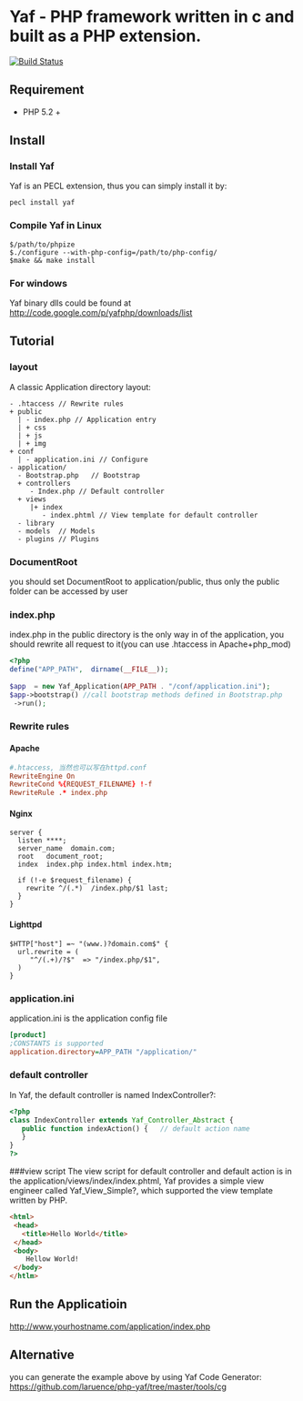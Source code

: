 # Yaf - PHP framework written in c and built as a PHP extension.

[![Build Status](https://secure.travis-ci.org/laruence/php-yaf.png)](http://travis-ci.org/laruence/php-yaf)

## Requirement
 - PHP 5.2 +

## Install

### Install Yaf 
Yaf is an PECL extension, thus you can simply install it by:
````
pecl install yaf
````
### Compile Yaf in Linux
````
$/path/to/phpize
$./configure --with-php-config=/path/to/php-config/
$make && make install
````

### For windows 
Yaf binary dlls could be found at http://code.google.com/p/yafphp/downloads/list

## Tutorial

### layout
A classic Application directory layout:

````
- .htaccess // Rewrite rules
+ public
  | - index.php // Application entry
  | + css
  | + js
  | + img
+ conf
  | - application.ini // Configure 
- application/
  - Bootstrap.php   // Bootstrap
  + controllers
     - Index.php // Default controller
  + views    
     |+ index   
        - index.phtml // View template for default controller
  - library
  - models  // Models
  - plugins // Plugins
````
### DocumentRoot
you should set DocumentRoot to application/public, thus only the public folder can be accessed by user

### index.php
index.php in the public directory is the only way in of the application, you should rewrite all request to it(you can use .htaccess in Apache+php_mod) 

````php
<?php
define("APP_PATH",  dirname(__FILE__));
 
$app  = new Yaf_Application(APP_PATH . "/conf/application.ini");
$app->bootstrap() //call bootstrap methods defined in Bootstrap.php
 ->run();
````
### Rewrite rules

#### Apache

````conf
#.htaccess, 当然也可以写在httpd.conf
RewriteEngine On
RewriteCond %{REQUEST_FILENAME} !-f
RewriteRule .* index.php
````

#### Nginx

````
server {
  listen ****;
  server_name  domain.com;
  root   document_root;
  index  index.php index.html index.htm;
 
  if (!-e $request_filename) {
    rewrite ^/(.*)  /index.php/$1 last;
  }
}
````

#### Lighttpd

````
$HTTP["host"] =~ "(www.)?domain.com$" {
  url.rewrite = (
     "^/(.+)/?$"  => "/index.php/$1",
  )
}
````

### application.ini

application.ini is the application config file

````ini
[product]
;CONSTANTS is supported
application.directory=APP_PATH "/application/" 
````

### default controller
In Yaf, the default controller is named IndexController?:

````php
<?php
class IndexController extends Yaf_Controller_Abstract {
   public function indexAction() {   // default action name
   }
}
?>
````

###view script
The view script for default controller and default action is in the application/views/index/index.phtml, Yaf provides a simple view engineer called Yaf_View_Simple?, which supported the view template written by PHP.

````html
<html>
 <head>
   <title>Hello World</title>
 </head>
 <body>
    Hellow World!
 </body>
</htlm>
````

## Run the Applicatioin

http://www.yourhostname.com/application/index.php

## Alternative
you can generate the example above by using Yaf Code Generator:  https://github.com/laruence/php-yaf/tree/master/tools/cg
